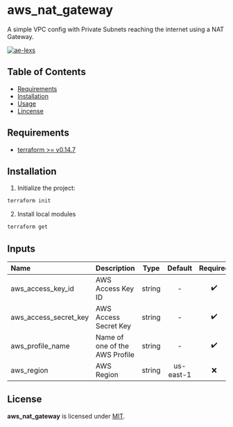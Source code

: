 # aws_nat_gateway

A simple VPC config with Private Subnets reaching the internet using a NAT Gateway.

[![ae-lexs](https://circleci.com/gh/ae-lexs/aws_nat_gateway.svg?style=svg)](https://circleci.com/gh/ae-lexs/aws_nat_gateway)

## Table of Contents

- [Requirements](#requirements)
- [Installation](#installation)
- [Usage](#usage)
- [Lincense](#license)

## Requirements

- [terraform >= v0.14.7](https://www.terraform.io/downloads.html)

## Installation

1. Initialize the project:

```sh
terraform init
```

2. Install local modules

```sh
terraform get
```

## Inputs

| Name                  | Description                    |  Type  |  Default  |      Required      |
| :-------------------- | :----------------------------- | :----: | :-------: | :----------------: |
| aws_access_key_id     | AWS Access Key ID              | string |     -     | :heavy_check_mark: |
| aws_access_secret_key | AWS Access Secret Key          | string |     -     | :heavy_check_mark: |
| aws_profile_name      | Name of one of the AWS Profile | string |     -     | :heavy_check_mark: |
| aws_region            | AWS Region                     | string | us-east-1 |        :x:         |

## License

**aws_nat_gateway** is licensed under [MIT](./LICENSE).
